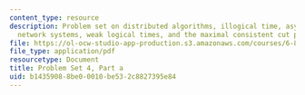 ```yaml
---
content_type: resource
description: Problem set on distributed algorithms, illogical time, asynchronous send/receive
  network systems, weak logical times, and the maximal consistent cut problem.
file: https://ol-ocw-studio-app-production.s3.amazonaws.com/courses/6-852j-distributed-algorithms-fall-2009/b14359088be00010be532c8827395e84_MIT6_852JF09_pset4a.pdf
file_type: application/pdf
resourcetype: Document
title: Problem Set 4, Part a
uid: b1435908-8be0-0010-be53-2c8827395e84
---
```

